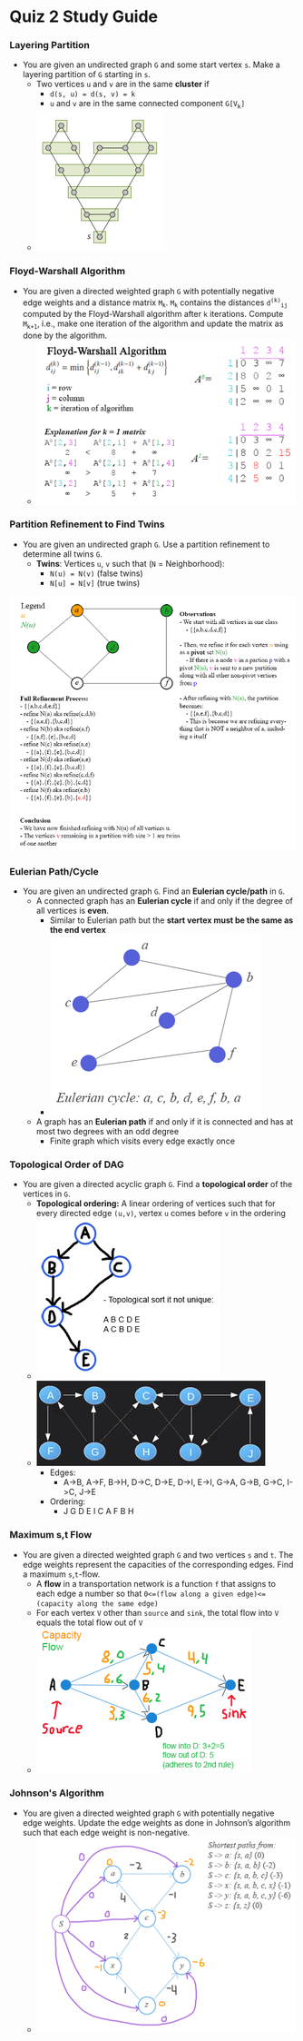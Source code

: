 # Quiz 2 Study Guide

### Layering Partition
* You are given an undirected graph `G` and some start vertex `s`. Make a layering partition of `G` starting in `s`.
    * Two vertices `u` and `v` are in the same **cluster** if
        * `d(s, u) = d(s, v) = k`
        * `u` and `v` are in the same connected component `G[V`<sub>`k`</sub>`]`
    * ![](CS428_Quiz2_layering_partition.png)

### Floyd-Warshall Algorithm
* You are given a directed weighted graph `G` with potentially negative edge weights and a distance matrix `M`<sub>`k`</sub>. `M`<sub>`k`</sub> contains the distances `d`<sup>`(k)`</sup><sub>`ij`</sub> computed by the Floyd-Warshall algorithm after `k` iterations. Compute `M`<sub>`k+1`</sub>, i.e., make one iteration of the algorithm and update the matrix as done by the algorithm.
    * ![](CS428_Quiz2_Floyd-Warshall_75pct.png)

### Partition Refinement to Find Twins
* You are given an undirected graph `G`. Use a partition refinement to determine all twins `G`.
    * **Twins**: Vertices `u`, `v` such that (`N` = Neighborhood):
        * `N(u) = N(v)`     (false twins)
        * `N[u] = N[v]`     (true twins)

![](CS428_Quiz2_Partition_refinement_1_75pct.png)

### Eulerian Path/Cycle
* You are given an undirected graph `G`. Find an **Eulerian cycle/path** in `G`.
    * A connected graph has an **Eulerian cycle** if and only if the degree of all vertices is **even**.
        * Similar to Eulerian path but the **start vertex must be the same as the end vertex**
        * ![](CS428_Quiz2_Eulerian_Cycle.png)
    * A graph has an **Eulerian path** if and only if it is connected and has at most two degrees with an odd degree
        * Finite graph which visits every edge exactly once
        
### Topological Order of DAG
* You are given a directed acyclic graph `G`. Find a **topological order** of the vertices in `G`.
    * **Topological ordering:** A linear ordering of vertices such that for every directed edge `(u,v)`, vertex `u` comes before `v` in the ordering
    * ![](CS428_Quiz2_topological_order.png)
    * ![](CS428_Quiz2_topological_order_GFG.png)
        * Edges:
            * A->B, A->F, B->H, D->C, D->E, D->I, E->I, G->A, G->B, G->C, I->C, J->E
        * Ordering:
            * J G D E I C A F B H

### Maximum s,t Flow
* You are given a directed weighted graph `G` and two vertices `s` and `t`. The edge weights represent the capacities of the corresponding edges. Find a maximum `s`,`t`-flow.
    * A **flow** in a transportation network is a function `f` that assigns to each edge a number so that `0<=(flow along a given edge)<=(capacity along the same edge)`
    * For each vertex `V` other than `source` and `sink`, the total flow into `V` equals the total flow out of `V`
    * ![](CS428_Quiz2_Flow_1.png)

### Johnson's Algorithm
* You are given a directed weighted graph `G` with potentially negative edge weights. Update the edge weights as done in Johnson’s algorithm such that each edge weight is non-negative.
    * ![](CS428_Quiz2_Johnsons_Alg_1_50pct.png)
